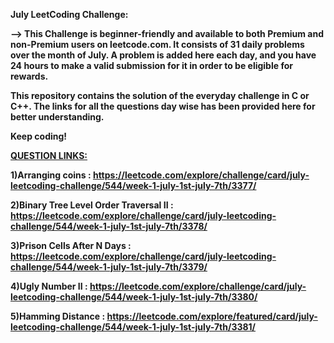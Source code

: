 <b>July LeetCoding Challenge:<b>

--> This Challenge is beginner-friendly and available to both Premium and non-Premium users on leetcode.com. It consists of 31 daily problems over the month of July. A problem is added here each day, and you have 24 hours to make a valid submission for it in order to be eligible for rewards.

This repository contains the solution of the everyday challenge in C or C++. The links for all the questions day wise has been provided here for better understanding.

Keep coding!


<b><u>QUESTION LINKS:</b></u>

1)Arranging coins : https://leetcode.com/explore/challenge/card/july-leetcoding-challenge/544/week-1-july-1st-july-7th/3377/

2)Binary Tree Level Order Traversal II : https://leetcode.com/explore/challenge/card/july-leetcoding-challenge/544/week-1-july-1st-july-7th/3378/

3)Prison Cells After N Days : https://leetcode.com/explore/challenge/card/july-leetcoding-challenge/544/week-1-july-1st-july-7th/3379/

4)Ugly Number II : https://leetcode.com/explore/challenge/card/july-leetcoding-challenge/544/week-1-july-1st-july-7th/3380/

5)Hamming Distance : https://leetcode.com/explore/featured/card/july-leetcoding-challenge/544/week-1-july-1st-july-7th/3381/

